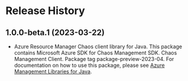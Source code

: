 # Release History

## 1.0.0-beta.1 (2023-03-22)

- Azure Resource Manager Chaos client library for Java. This package contains Microsoft Azure SDK for Chaos Management SDK. Chaos Management Client. Package tag package-preview-2023-04. For documentation on how to use this package, please see [Azure Management Libraries for Java](https://aka.ms/azsdk/java/mgmt).
